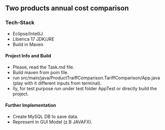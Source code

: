 ##  Two products annual cost comparison

### Tech-Stack
- Eclipse/IntelliJ
- Liberica 17 JDK/JRE
- Build in Maven

#### Project Info and Build
- Please, read the Task.md file.
- Build maven from pom file.
- run src/main/java/ProductTraiffComparison.TariffComparison/App.java (play with it different inputs from terminal).
- lly, for test purpose run under test folder AppTest or directly build the project.

#### Further Implementation
- Create MySQL DB to save data.
- Represent in GUI Model (z.B JAVAFX).

